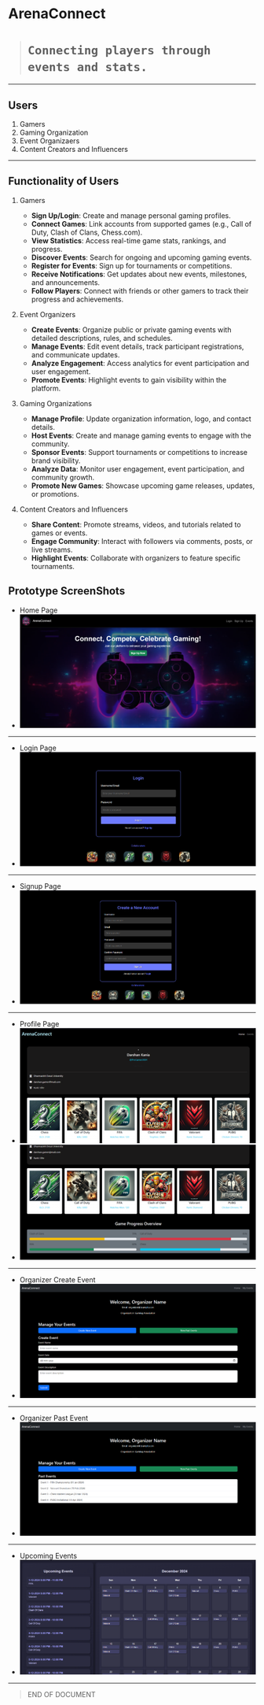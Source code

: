 # ArenaConnect

> # `Connecting players through events and stats.`

---

## Users

1. Gamers
2. Gaming Organization
3. Event Organizaers
4. Content Creators and Influencers

---

## Functionality of Users

1. Gamers

   - **Sign Up/Login**: Create and manage personal gaming profiles.
   - **Connect Games**: Link accounts from supported games (e.g., Call of Duty, Clash of Clans, Chess.com).
   - **View Statistics**: Access real-time game stats, rankings, and progress.
   - **Discover Events**: Search for ongoing and upcoming gaming events.
   - **Register for Events**: Sign up for tournaments or competitions.
   - **Receive Notifications**: Get updates about new events, milestones, and announcements.
   - **Follow Players**: Connect with friends or other gamers to track their progress and achievements.

2. Event Organizers

   - **Create Events**: Organize public or private gaming events with detailed descriptions, rules, and schedules.
   - **Manage Events**: Edit event details, track participant registrations, and communicate updates.
   - **Analyze Engagement**: Access analytics for event participation and user engagement.
   - **Promote Events**: Highlight events to gain visibility within the platform.

3. Gaming Organizations

   - **Manage Profile**: Update organization information, logo, and contact details.
   - **Host Events**: Create and manage gaming events to engage with the community.
   - **Sponsor Events**: Support tournaments or competitions to increase brand visibility.
   - **Analyze Data**: Monitor user engagement, event participation, and community growth.
   - **Promote New Games**: Showcase upcoming game releases, updates, or promotions.

4. Content Creators and Influencers
   - **Share Content**: Promote streams, videos, and tutorials related to games or events.
   - **Engage Community**: Interact with followers via comments, posts, or live streams.
   - **Highlight Events**: Collaborate with organizers to feature specific tournaments.

## Prototype ScreenShots

- Home Page
- ![Home Page](HomePage1.png)

---

- Login Page
- ![Login Page](Login.png)

---

- Signup Page
- ![Signup](SignUp.png)

---

- Profile Page
- ![Profile](Profile.png)
- ![Profile](Profile2.png)

---

- Organizer Create Event
- ![Organizer Create Event](OrganizerCreate.png)

---

- Organizer Past Event
- ![Organizer Past Event](OrganizerPast.png)

---

- Upcoming Events
- ![Upcoming Event](EventList.png)

---

> END OF DOCUMENT
